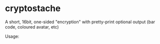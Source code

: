 cryptostache
============

A short, 16bit, one-sided "encryption" with pretty-print optional output (bar code, coloured avatar, etc)


Usage:


